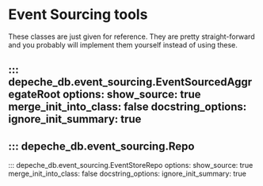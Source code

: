 # Event Sourcing tools

These classes are just given for reference. They are pretty straight-forward
and you probably will implement them yourself instead of using these.

::: depeche_db.event_sourcing.EventSourcedAggregateRoot
    options:
      show_source: true
      merge_init_into_class: false
      docstring_options:
        ignore_init_summary: true
---
::: depeche_db.event_sourcing.Repo
---
::: depeche_db.event_sourcing.EventStoreRepo
    options:
      show_source: true
      merge_init_into_class: false
      docstring_options:
        ignore_init_summary: true
